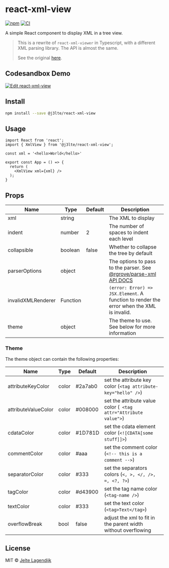 # react-xml-view

[![npm](http://img.shields.io/npm/v/@j3lte/react-xml-view.svg)](https://www.npmjs.com/package/@j3lte/react-xml-view) [![CI](https://github.com/j3lte/react-xml-view/actions/workflows/ci.yml/badge.svg)](https://github.com/j3lte/react-xml-view/actions/workflows/ci.yml)


A simple React component to display XML in a tree view.

> This is a rewrite of `react-xml-viewer` in Typescript, with a different XML parsing library. The API is almost the same.
>
> See the original [here](https://github.com/alissonmbr/react-xml-viewer).

## Codesandbox Demo

[![Edit react-xml-view](https://codesandbox.io/static/img/play-codesandbox.svg)](https://codesandbox.io/s/j3lte-react-xml-view-7zq0uo)
## Install

```bash
npm install --save @j3lte/react-xml-view
```

## Usage

```tsx
import React from 'react';
import { XmlView } from '@j3lte/react-xml-view';

const xml = '<hello>World</hello>'

export const App = () => {
  return (
	<XmlView xml={xml} />
  );
}
```

## Props

| Name | Type | Default | Description |
| --- | --- | --- | --- |
| xml | string | | The XML to display |
| indent | number | 2 | The number of spaces to indent each level |
| collapsible | boolean | false | Whether to collapse the tree by default |
| parserOptions | object | | The options to pass to the parser. See [@rgrove/parse-xml API DOCS](https://rgrove.github.io/parse-xml/types/ParserOptions.html) |
| invalidXMLRenderer | Function | | `(error: Error) => JSX.Element`. A function to render the error when the XML is invalid. |
| theme | object | | The theme to use. See below for more information |

### Theme

The theme object can contain the following properties:

| Name | Type | Default | Description |
| --- | --- | --- | --- |
| attributeKeyColor | color | #2a7ab0 | set the attribute key color (`<tag attribute-key="hello" />`) |
| attributeValueColor | color | #008000 | set the attribute value color (` <tag attr="Attribute value">`) |
| cdataColor | color | #1D781D | set the cdata element color (`<![CDATA[some stuff]]>`) |
| commentColor | color | #aaa | set the comment color (`<!-- this is a comment -->`)
| separatorColor | color | #333 | set the separators colors (`<, >, </, />, =, <?, ?>`)
| tagColor | color | #d43900 | set the tag name color (`<tag-name />`) |
| textColor | color | #333 | set the text color (`<tag>Text</tag>`)|
| overflowBreak | bool | false | adjust the xml to fit in the parent width without overflowing|

## License

MIT © [Jelte Lagendijk](https://github.com/j3lte)
